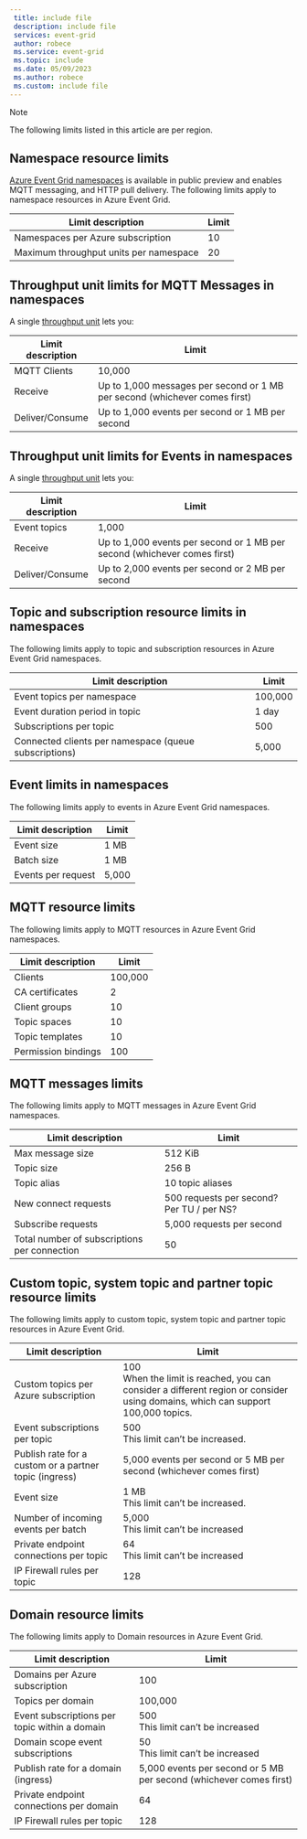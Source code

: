 ```yaml
---
 title: include file
 description: include file
 services: event-grid
 author: robece
 ms.service: event-grid
 ms.topic: include
 ms.date: 05/09/2023
 ms.author: robece
 ms.custom: include file
---
```


> [!NOTE]
> The following limits listed in this article are per region.

## Namespace resource limits

[Azure Event Grid namespaces](concepts.md#namespaces) is available in public preview and enables MQTT messaging, and HTTP pull delivery.
The following limits apply to namespace resources in Azure Event Grid.

| Limit description                      | Limit |
|----------------------------------------|-------|
| Namespaces per Azure subscription      | 10    |
| Maximum throughput units per namespace | 20    |

## Throughput unit limits for MQTT Messages in namespaces

A single [throughput unit](concepts.md#throughput-units) lets you:

| Limit description | Limit                                                                      |
|-------------------|----------------------------------------------------------------------------|
| MQTT Clients      | 10,000                                                                     |
| Receive           | Up to 1,000 messages per second or 1 MB per second (whichever comes first) |
| Deliver/Consume   | Up to 1,000 events per second or 1 MB per second                           |

## Throughput unit limits for Events in namespaces

A single [throughput unit](concepts.md#throughput-units) lets you:

| Limit description | Limit                                                                    |
|-------------------|--------------------------------------------------------------------------|
| Event topics      | 1,000                                                                    |
| Receive           | Up to 1,000 events per second or 1 MB per second (whichever comes first) |
| Deliver/Consume   | Up to 2,000 events per second or 2 MB per second                         |

## Topic and subscription resource limits in namespaces

The following limits apply to topic and subscription resources in Azure Event Grid namespaces.

| Limit description                                     | Limit   |
|-------------------------------------------------------|---------|
| Event topics per namespace                            | 100,000 |
| Event duration period in topic                        | 1 day   |
| Subscriptions per topic                               | 500     |
| Connected clients per namespace (queue subscriptions) | 5,000   |

## Event limits in namespaces

The following limits apply to events in Azure Event Grid namespaces.

| Limit description  | Limit |
|--------------------|-------|
| Event size         | 1 MB  |
| Batch size         | 1 MB  |
| Events per request | 5,000 |

## MQTT resource limits

The following limits apply to MQTT resources in Azure Event Grid namespaces.

| Limit description   | Limit   |
|---------------------|---------|
| Clients             | 100,000 |
| CA certificates     | 2       |
| Client groups       | 10      |
| Topic spaces        | 10      |
| Topic templates     | 10      |
| Permission bindings | 100     |

## MQTT messages limits

The following limits apply to MQTT messages in Azure Event Grid namespaces.

| Limit description                            | Limit                                     |
|----------------------------------------------|-------------------------------------------|
| Max message size                             | 512 KiB                                   |
| Topic size                                   | 256 B                                     |
| Topic alias                                  | 10 topic aliases                          |
| New connect requests                         | 500 requests per second? Per TU / per NS? |
| Subscribe requests                           | 5,000 requests per second                 |
| Total number of subscriptions per connection | 50                                        |

## Custom topic, system topic and partner topic resource limits

The following limits apply to custom topic, system topic and partner topic resources in Azure Event Grid.

| Limit description                                      | Limit                                                                                                                               |
|--------------------------------------------------------|-------------------------------------------------------------------------------------------------------------------------------------|
| Custom topics per Azure subscription                   | 100<br/>When the limit is reached, you can consider a different region or consider using domains, which can support 100,000 topics. |
| Event subscriptions per topic                          | 500<br/>This limit can’t be increased.                                                                                              |
| Publish rate for a custom or a partner topic (ingress) | 5,000 events per second or 5 MB per second (whichever comes first)                                                                  |
| Event size                                             | 1 MB<br/>This limit can’t be increased.                                                                                             |
| Number of incoming events per batch                    | 5,000<br/>This limit can’t be increased                                                                                             |
| Private endpoint connections per topic                 | 64<br/>This limit can’t be increased                                                                                                |
| IP Firewall rules per topic                            | 128                                                                                                                                 |

## Domain resource limits

The following limits apply to Domain resources in Azure Event Grid.

| Limit description                             | Limit                                                              |
|-----------------------------------------------|--------------------------------------------------------------------|
| Domains per Azure subscription                | 100                                                                |
| Topics per domain                             | 100,000                                                            |
| Event subscriptions per topic within a domain | 500<br/>This limit can’t be increased                              |
| Domain scope event subscriptions              | 50<br/>This limit can’t be increased                               |
| Publish rate for a domain (ingress)           | 5,000 events per second or 5 MB per second (whichever comes first) |
| Private endpoint connections per domain       | 64                                                                 |
| IP Firewall rules per topic                   | 128                                                                |
